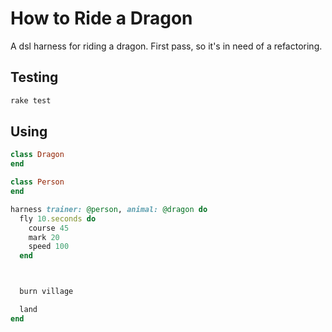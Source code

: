 How to Ride a Dragon
====================

A dsl harness for riding a dragon. First pass, so it's in need of a refactoring.

Testing
-------

``` sh
rake test
```

Using
-----

``` ruby
class Dragon
end

class Person
end

harness trainer: @person, animal: @dragon do
  fly 10.seconds do
    course 45
    mark 20
    speed 100
  end



  burn village

  land
end
```
